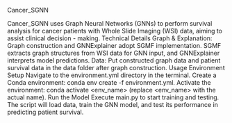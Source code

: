 Cancer_SGNN

Cancer_SGNN uses Graph Neural Networks (GNNs) to perform survival analysis for cancer patients with Whole Slide Imaging (WSI) data, aiming to assist clinical decision - making.
Technical Details
Graph & Explanation: Graph construction and GNNExplainer adopt SGMF implementation. SGMF extracts graph structures from WSI data for GNN input, and GNNExplainer interprets model predictions.
Data: Put constructed graph data and patient survival data in the data folder after graph construction.
Usage
Environment Setup
Navigate to the environment.yml directory in the terminal.
Create a Conda environment: conda env create -f environment.yml.
Activate the environment: conda activate <env_name> (replace <env_name> with the actual name).
Run the Model
Execute main.py to start training and testing. The script will load data, train the GNN model, and test its performance in predicting patient survival.
